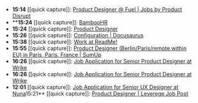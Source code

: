 - **15:14** [[quick capture]]:  [Product Designer @ Fuel | Jobs by Product Disrupt](https://productdisrupt.pallet.com/jobs/3c79a83a-9d33-401c-a7c8-e8b38d2a2547)
- ****15:24** [[quick capture]]:  [BambooHR](https://terapify.bamboohr.com/jobs/view.php?id=40)
- **15:24** [[quick capture]]:  [Product Designer](https://sapienhealth.recruitee.com/o/product-designer)
- **15:26** [[quick capture]]:  [Configuration | Docusaurus](https://docusaurus.io/docs/configuration)
- **15:38** [[quick capture]]:  [Work at ReadMe!](https://readme.com/careers#product-designer)
- **15:55** [[quick capture]]:  [Product Designer (Berlin/Paris/remote within EU) in Paris, Paris, France | SumUp](https://sumup.com/careers/positions/paris-paris-france/design/product-designer-berlinparisremote-within-eu/6277876002/)
- **16:26** [[quick capture]]:  [Job Application for Senior Product Designer at Wrike](https://boards.greenhouse.io/wrike/jobs/4045349005)
- **16:26** [[quick capture]]:  [Job Application for Senior Product Designer at Wrike](https://boards.greenhouse.io/wrike/jobs/4047403005)
- **12:01** [[quick capture]]:  [Job Application for Senior UX Designer at Nuna](https://boards.greenhouse.io/nuna/jobs/3507633)15:21** [[quick capture]]:  [Product Designer | Leverege Job Post](https://www.leverege.com/job-postings/product-designer-2)